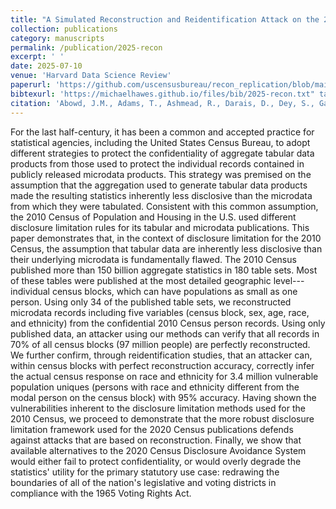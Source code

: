 ```yaml
---
title: "A Simulated Reconstruction and Reidentification Attack on the 2010 U.S. Census"
collection: publications
category: manuscripts
permalink: /publication/2025-recon
excerpt: ' '
date: 2025-07-10
venue: 'Harvard Data Science Review'
paperurl: 'https://github.com/uscensusbureau/recon_replication/blob/main/manuscript/hdsr/Main Text (2025-07-11).pdf'
bibtexurl: 'https://michaelhawes.github.io/files/bib/2025-recon.txt" target="_blank"'
citation: 'Abowd, J.M., Adams, T., Ashmead, R., Darais, D., Dey, S., Garfinkel, S.L., Goldschlag, N., Hawes, M.B., Kifer, D., Leclerc, P., Lew, E., Moore, S., Rodríguez, R., Tadros, R.N., and Vilhuber, L. (forthcoming). A Simulated Reconstruction and Reidentification Attack on the 2010 U.S. Census. Harvard Data Science Review.'
---
```

For the last half-century, it has been a common and accepted practice for statistical agencies, including the United States Census Bureau, to adopt different strategies to protect the confidentiality of aggregate tabular data products from those used to protect the individual records contained in publicly released microdata products. This strategy was premised on the assumption that the aggregation used to generate tabular data products made the resulting statistics inherently less disclosive than the microdata from which they were tabulated. Consistent with this common assumption, the 2010 Census of Population and Housing in the U.S. used different disclosure limitation rules for its tabular and microdata publications. This paper demonstrates that, in the context of disclosure limitation for the 2010 Census, the assumption that tabular data are inherently less disclosive than their underlying microdata is fundamentally flawed. The 2010 Census published more than 150 billion aggregate statistics in 180 table sets. Most of these tables were published at the most detailed geographic level---individual census blocks, which can have populations as small as one person. Using only 34 of the published table sets, we reconstructed microdata records including five variables (census block, sex, age, race, and ethnicity) from the confidential 2010 Census person records. Using only published data, an attacker using our methods can verify that all records in 70% of all census blocks (97 million people) are perfectly reconstructed. We further confirm, through reidentification studies, that an attacker can, within census blocks with perfect reconstruction accuracy, correctly infer the actual census response on race and ethnicity for 3.4 million vulnerable population uniques (persons with race and ethnicity different from the modal person on the census block) with 95% accuracy. Having shown the vulnerabilities inherent to the disclosure limitation methods used for the 2010 Census, we proceed to demonstrate that the more robust disclosure limitation framework used for the 2020 Census publications defends against attacks that are based on reconstruction. Finally, we show that available alternatives to the 2020 Census Disclosure Avoidance System would either fail to protect confidentiality, or would overly degrade the statistics' utility for the primary statutory use case: redrawing the boundaries of all of the nation's legislative and voting districts in compliance with the 1965 Voting Rights Act.
